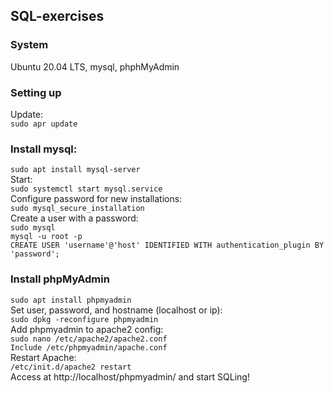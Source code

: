 ## SQL-exercises
### System
Ubuntu 20.04 LTS, mysql, phphMyAdmin
### Setting up
Update:<br>
```sudo apr update```
### Install mysql:
```sudo apt install mysql-server```<br>
Start:<br>
```sudo systemctl start mysql.service```<br>
Configure password for new installations:<br>
```sudo mysql_secure_installation```<br>
Create a user with a password:<br>
```sudo mysql```<br>
```mysql -u root -p```<br>
```CREATE USER 'username'@'host' IDENTIFIED WITH authentication_plugin BY 'password';```<br>
### Install phpMyAdmin
```sudo apt install phpmyadmin```<br>
Set user, password, and hostname (localhost or ip):<br>
```sudo dpkg -reconfigure phpmyadmin```<br>
Add phpmyadmin to apache2 config:<br>
```sudo nano /etc/apache2/apache2.conf```<br>
```Include /etc/phpmyadmin/apache.conf```<br>
Restart Apache:<br>
```/etc/init.d/apache2 restart```<br>
Access at http://localhost/phpmyadmin/ and start SQLing!